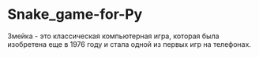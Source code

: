 # Snake_game-for-Py
Змейка - это классическая компьютерная игра, которая была изобретена еще в 1976 году и стала одной из первых игр на телефонах.
